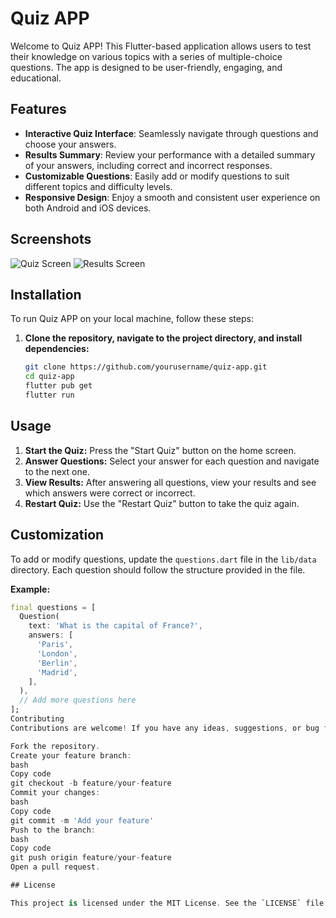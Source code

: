 # Quiz APP

Welcome to Quiz APP! This Flutter-based application allows users to test their knowledge on various topics with a series of multiple-choice questions. The app is designed to be user-friendly, engaging, and educational.

## Features

- **Interactive Quiz Interface**: Seamlessly navigate through questions and choose your answers.
- **Results Summary**: Review your performance with a detailed summary of your answers, including correct and incorrect responses.
- **Customizable Questions**: Easily add or modify questions to suit different topics and difficulty levels.
- **Responsive Design**: Enjoy a smooth and consistent user experience on both Android and iOS devices.

## Screenshots

![Quiz Screen](assets/screenshots/Screenshot_1.jpg)
![Results Screen](assets/screenshots/Screenshot_2.jpg)


## Installation

To run Quiz APP on your local machine, follow these steps:

1. **Clone the repository, navigate to the project directory, and install dependencies:**
   ```bash
   git clone https://github.com/yourusername/quiz-app.git
   cd quiz-app
   flutter pub get
   flutter run

## Usage

1. **Start the Quiz:** Press the "Start Quiz" button on the home screen.
2. **Answer Questions:** Select your answer for each question and navigate to the next one.
3. **View Results:** After answering all questions, view your results and see which answers were correct or incorrect.
4. **Restart Quiz:** Use the "Restart Quiz" button to take the quiz again.

## Customization

To add or modify questions, update the `questions.dart` file in the `lib/data` directory. Each question should follow the structure provided in the file.

**Example:**

```dart
final questions = [
  Question(
    text: 'What is the capital of France?',
    answers: [
      'Paris',
      'London',
      'Berlin',
      'Madrid',
    ],
  ),
  // Add more questions here
];
Contributing
Contributions are welcome! If you have any ideas, suggestions, or bug fixes, please create a pull request or open an issue in the repository.

Fork the repository.
Create your feature branch:
bash
Copy code
git checkout -b feature/your-feature
Commit your changes:
bash
Copy code
git commit -m 'Add your feature'
Push to the branch:
bash
Copy code
git push origin feature/your-feature
Open a pull request.

## License

This project is licensed under the MIT License. See the `LICENSE` file for details.

